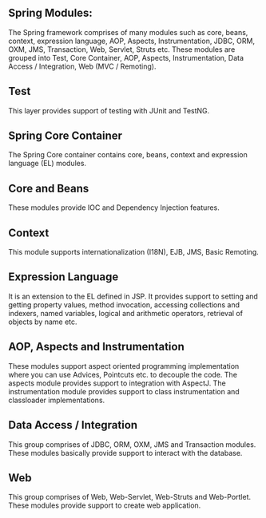 
## Spring Modules:

The Spring framework comprises of many modules such as core, beans, context, expression language, AOP, Aspects, Instrumentation, JDBC, ORM, OXM, JMS, Transaction, Web, Servlet, Struts etc. These modules are grouped into Test, Core Container, AOP, Aspects, Instrumentation, Data Access / Integration, Web (MVC / Remoting).

## Test
This layer provides support of testing with JUnit and TestNG.

## Spring Core Container
The Spring Core container contains core, beans, context and expression language (EL) modules.

## Core and Beans
These modules provide IOC and Dependency Injection features.

## Context
This module supports internationalization (I18N), EJB, JMS, Basic Remoting.

## Expression Language
It is an extension to the EL defined in JSP. It provides support to setting and getting property values, method invocation, accessing collections and indexers, named variables, logical and arithmetic operators, retrieval of objects by name etc.

## AOP, Aspects and Instrumentation
These modules support aspect oriented programming implementation where you can use Advices, Pointcuts etc. to decouple the code.
The aspects module provides support to integration with AspectJ.
The instrumentation module provides support to class instrumentation and classloader implementations.

## Data Access / Integration
This group comprises of JDBC, ORM, OXM, JMS and Transaction modules. These modules basically provide support to interact with the database.

## Web
This group comprises of Web, Web-Servlet, Web-Struts and Web-Portlet. These modules provide support to create web application.
